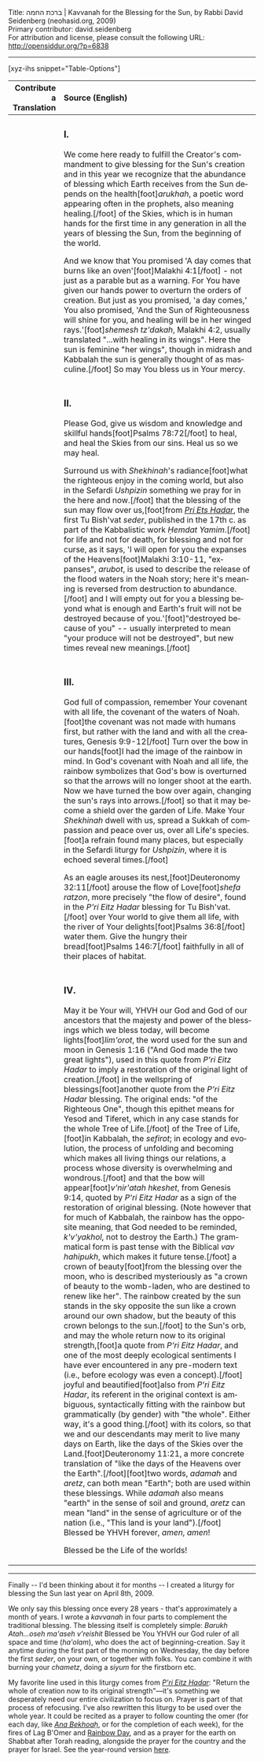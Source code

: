 <html>
<head></head>
<body>
Title: ברכת החמה | Kavvanah for the Blessing for the Sun, by Rabbi David Seidenberg (neohasid.org, 2009)<br />
Primary contributor: david.seidenberg<br />
For attribution and license, please consult the following URL: <a href="http://opensiddur.org/?p=6838">http://opensiddur.org/?p=6838</a>
<p />
<hr />

<style type="text/css" media="all">.printfriendly {display: none!important;}</style>

[xyz-ihs snippet="Table-Options"]<table style="margin-left: auto; margin-right: auto;" class="draggable">
<thead><tr><th id="x" style="text-align: right;">Contribute a Translation</th><th style="text-align: left;">Source (English)</th></tr></thead>
<tbody>
<tr><td style="vertical-align:top;">
<div class="liturgy" lang="he" style="text-align: right;">

</span></div></td>
 
<td style="vertical-align:top;"><div class="english" lang="en">
<h3>I.</h3>
We come here ready to fulfill the Creator's commandment to give blessing for the Sun's creation and in this year we recognize that the abundance of blessing which Earth receives from the Sun depends on the health[foot]<em>arukhah</em>, a poetic word appearing often in the prophets, also meaning healing.[/foot] of the Skies, which is in human hands for the first time in any generation in all the years of blessing the Sun, from the beginning of the world.</span>

And we know that You promised 'A day comes that burns like an oven'[foot]Malakhi 4:1[/foot] - not just as a parable but as a warning. For You have given our hands power to overturn the orders of creation. But just as you promised, 'a day comes,' You also promised, 'And the Sun of Righteousness will shine for you, and healing will be in her winged rays.'[foot]<em>shemesh tz'dakah</em>, Malakhi 4:2, usually translated "...with healing in its wings". Here the sun is feminine "her wings", though in midrash and Kabbalah the sun is generally thought of as masculine.[/foot] So may You bless us in Your mercy.</span>
</div></td></tr>


<tr><td style="vertical-align:top;">
<div class="liturgy" lang="he" style="text-align: right;">

</span></div></td>
 
<td style="vertical-align:top;"><div class="english" lang="en">
<h3>II.</h3>
Please God, give us wisdom and knowledge and skillful hands[foot]Psalms 78:72[/foot] to heal, and heal the Skies from our sins. Heal us so we may heal.

Surround us with <em>Shekhinah</em>'s radiance[foot]what the righteous enjoy in the coming world, but also in the Sefardi <em>Ushpizin</em> something we pray for in the here and now.[/foot] that the blessing of the sun may flow over us,[foot]from <a href="https://opensiddur.org/2010/11/pri-etz-hadar/"><em>Pri Ets Hadar</em></a>, the first Tu Bish'vat <em>seder</em>, published in the 17th c. as part of the Kabbalistic work <em>Ḥemdat Yamim</em>.[/foot] for life and not for death, for blessing and not for curse, as it says, 'I will open for you the expanses of the Heavens[foot]Malakhi 3:10-11, "expanses", <em>arubot</em>, is used to describe the release of the flood waters in the Noah story; here it's meaning is reversed from destruction to abundance.[/foot] and I will empty out for you a blessing beyond what is enough and Earth's fruit will not be destroyed because of you.'[foot]"destroyed because of you" -- usually interpreted to mean "your produce will not be destroyed", but new times reveal new meanings.[/foot]
</div></td></tr>


<tr><td style="vertical-align:top;">
<div class="liturgy" lang="he" style="text-align: right;">

</span></div></td>
 
<td style="vertical-align:top;"><div class="english" lang="en">
<h3>III.</h3>
God full of compassion, remember Your covenant with all life, the covenant of the waters of Noah.[foot]the covenant was not made with humans first, but rather with the land and with all the creatures, Genesis 9:9-12[/foot] Turn over the bow in our hands[foot]I had the image of the rainbow in mind. In God's covenant with Noah and all life, the rainbow symbolizes that God's bow is overturned so that the arrows will no longer shoot at the earth. Now we have turned the bow over again, changing the sun's rays into arrows.[/foot] so that it may become a shield over the garden of Life. Make Your <em>Shekhinah</em> dwell with us, spread a Sukkah of compassion and peace over us, over all Life's species.[foot]a refrain found many places, but especially in the Sefardi liturgy for <em>Ushpizin</em>, where it is echoed several times.[/foot]

As an eagle arouses its nest,[foot]Deuteronomy 32:11[/foot] arouse the flow of Love[foot]<em>shefa ratzon</em>, more precisely "the flow of desire", found in the <em>P'ri Eitz Hadar</em> blessing for Tu Bish'vat.[/foot] over Your world to give them all life, with the river of Your delights[foot]Psalms 36:8[/foot] water them. Give the hungry their bread[foot]Psalms 146:7[/foot] faithfully in all of their places of habitat.
</div></td></tr>


<tr><td style="vertical-align:top;">
<div class="liturgy" lang="he" style="text-align: right;">

</span></div></td>
 
<td style="vertical-align:top;"><div class="english" lang="en">
<h3>IV.</h3>
May it be Your will, YHVH our God and God of our ancestors that the majesty and power of the blessings which we bless today, will become lights[foot]<em>lim'orot</em>, the word used for the sun and moon in Genesis 1:16 ("And God made the two great lights"), used in this quote from <em>P'ri Eitz Hadar</em> to imply a restoration of the original light of creation.[/foot] in the wellspring of blessings[foot]another quote from the <em>P'ri Eitz Hadar</em> blessing. The original ends: "of the Righteous One", though this epithet means for Yesod and Tiferet, which in any case stands for the whole Tree of Life.[/foot] of the Tree of Life,[foot]in Kabbalah, the <em>sefirot</em>; in ecology and evolution, the process of unfolding and becoming which makes all living things our relations, a process whose diversity is overwhelming and wondrous.[/foot] and that the bow will appear[foot]<em>v'nir'atah hkeshet</em>, from Genesis 9:14, quoted by <em>P'ri Eitz Hadar</em> as a sign of the restoration of original blessing. (Note however that for much of Kabbalah, the rainbow has the opposite meaning, that God needed to be reminded, <em>k'v'yakhol</em>, not to destroy the Earth.) The grammatical form is past tense with the Biblical <em>vav hahipukh</em>, which makes it future tense.[/foot] a crown of beauty[foot]from the blessing over the moon, who is described mysteriously as "a crown of beauty to the womb-laden, who are destined to renew like her". The rainbow created by the sun stands in the sky opposite the sun like a crown around our own shadow, but the beauty of this crown belongs to the sun.[/foot] to the Sun's orb, and may the whole return now to its original strength,[foot]a quote from <em>P'ri Eitz Hadar</em>, and one of the most deeply ecological sentiments I have ever encountered in any pre-modern text (i.e., before ecology was even a concept).[/foot] joyful and beautified[foot]also from <em>P'ri Eitz Hadar</em>, its referent in the original context is ambiguous, syntactically fitting with the rainbow but grammatically (by gender) with "the whole". Either way, it's a good thing.[/foot] with its colors, so that we and our descendants may merit to live many days on Earth, like the days of the Skies over the Land.[foot]Deuteronomy 11:21, a more concrete translation of "like the days of the Heavens over the Earth".[/foot][foot]two words, <em>adamah</em> and <em>aretz</em>, can both mean "Earth"; both are used within these blessings. While <em>adamah</em> also means "earth" in the sense of soil and ground, <em>aretz</em> can mean "land" in the sense of agriculture or of the nation (i.e., "This land is your land").[/foot]
Blessed be YHVH forever, <em>amen</em>, <em>amen</em>!

Blessed be the Life of the worlds!</p>
</div></td></tr>
</tbody></table>

<hr />

Finally -- I'd been thinking about it for months -- I created a liturgy for blessing the Sun last year on April 8th, 2009.

We only say this blessing once every 28 years - that's approximately a month of years. I wrote a <em>kavvanah</em> in four parts to complement the traditional blessing. The blessing itself is completely simple: <em>Barukh Atah...oseh ma'aseh v'reishit</em> Blessed be You YHVH our God ruler of all space and time (<em>ha'olam</em>), who does the act of beginning-creation. Say it anytime during the first part of the morning on Wednesday, the day before the first <em>seder</em>, on your own, or together with folks. You can combine it with burning your <em>chametz</em>, doing a <em>siyum</em> for the firstborn etc.

My favorite line used in this liturgy comes from <em><a href="https://opensiddur.org/2010/11/pri-etz-hadar/">P'ri Eitz Hadar</a></em>: "Return the whole of creation now to its original strength"—it's something we desperately need our entire civilization to focus on. Prayer is part of that process of refocusing. I've also rewritten this liturgy to be used over the whole year. It could be recited as a prayer to follow counting the omer (for each day, like <em><a href="https://opensiddur.org/2012/05/journey-towards-illumination-psalm-67-and-ana-bkoa%E1%B8%A5/">Ana Bekhoaḥ</a></em>, or for the completion of each week), for the fires of Lag B'Omer and <a href="https://opensiddur.org/2012/05/%d7%99%d7%95%d7%9d-%d7%a7%d7%a9%d7%aa-%d7%9e%d7%b4%d7%91-%d7%91%d7%a2%d7%95%d7%9e%d7%a8-the-42nd-day-of-the-omer-is-rainbow-day/">Rainbow Day</a>, and as a prayer for the earth on Shabbat after Torah reading, alongside the prayer for the country and the prayer for Israel. See the year-round version <a href="https://opensiddur.org/2010/11/a-prayer-for-the-earth-by-rabbi-david-seidenberg/">here</a>.
</body>
</html>